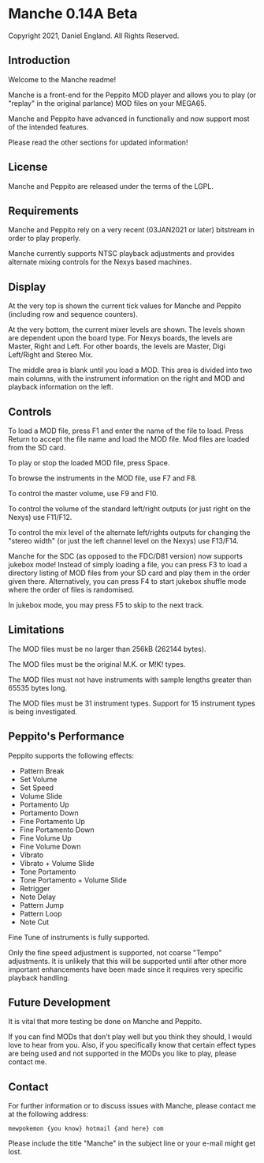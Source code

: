 
# Manche 0.14A Beta
Copyright 2021, Daniel England.  All Rights Reserved.

## Introduction
Welcome to the Manche readme!  

Manche is a front-end for the Peppito MOD player and allows you to play (or "replay" in the original parlance) MOD files on your MEGA65.

Manche and Peppito have advanced in functionaliy and now support most of the intended features.

Please read the other sections for updated information!


## License
Manche and Peppito are released under the terms of the LGPL.

## Requirements
Manche and Peppito rely on a very recent (03JAN2021 or later) bitstream in order to play properly.

Manche currently supports NTSC playback adjustments and provides alternate mixing controls for the Nexys based machines. 


## Display
At the very top is shown the current tick values for Manche and Peppito (including row and sequence counters).

At the very bottom, the current mixer levels are shown.  The levels shown are dependent upon the board type.  For Nexys boards, the levels are Master, Right and Left.  For other boards, the levels are Master, Digi Left/Right and Stereo Mix.

The middle area is blank until you load a MOD.  This area is divided into two main columns, with the instrument information on the right and MOD and playback information on the left.

## Controls
To load a MOD file, press F1 and enter the name of the file to load.  Press Return to accept the file name and load the MOD file.  Mod files are loaded from the SD card.

To play or stop the loaded MOD file, press Space.

To browse the instruments in the MOD file, use F7 and F8.

To control the master volume, use F9 and F10.

To control the volume of the standard left/right outputs (or just right on the Nexys) use F11/F12.

To control the mix level of the alternate left/rights outputs for changing the "stereo width" (or just the left channel level on the Nexys) use F13/F14. 

Manche for the SDC (as opposed to the FDC/D81 version) now supports jukebox mode!  Instead of simply loading a file, you can press F3 to load a directory listing of MOD files from your SD card and play them in the order given there.  Alternatively, you can press F4 to start jukebox shuffle mode where the order of files is randomised.

In jukebox mode, you may press F5 to skip to the next track.


## Limitations
The MOD files must be no larger than 256kB (262144 bytes).

The MOD files must be the original M.K. or M!K! types.

The MOD files must not have instruments with sample lengths greater than 65535 bytes long.

The MOD files must be 31 instrument types.  Support for 15 instrument types is being investigated.

## Peppito's Performance
Peppito supports the following effects:
  - Pattern Break
  - Set Volume
  - Set Speed
  - Volume Slide
  - Portamento Up
  - Portamento Down
  - Fine Portamento Up
  - Fine Portamento Down
  - Fine Volume Up
  - Fine Volume Down
  - Vibrato
  - Vibrato + Volume Slide
  - Tone Portamento
  - Tone Portamento + Volume Slide
  - Retrigger
  - Note Delay
  - Pattern Jump
  - Pattern Loop
  - Note Cut

Fine Tune of instruments is fully supported.

Only the fine speed adjustment is supported, not coarse "Tempo" adjustments.  It is unlikely that this will be supported until after other more important enhancements have been made since it requires very specific playback handling.

## Future Development
It is vital that more testing be done on Manche and Peppito.

If you can find MODs that don't play well but you think they should, I would love to hear from you.  Also, if you specifically know that certain effect types are being used and not supported in the MODs you like to play, please contact me.

## Contact
For further information or to discuss issues with Manche, please contact me at the following address:

	mewpokemon {you know} hotmail {and here} com

Please include the title "Manche" in the subject line or your e-mail might get lost.